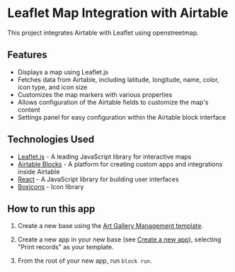 # Leaflet Map Integration with Airtable

This project integrates Airtable with Leaflet using openstreetmap.

## Features
- Displays a map using Leaflet.js
- Fetches data from Airtable, including latitude, longitude, name, color, icon type, and icon size
- Customizes the map markers with various properties
- Allows configuration of the Airtable fields to customize the map's content
- Settings panel for easy configuration within the Airtable block interface

## Technologies Used
- [Leaflet.js](https://leafletjs.com/) - A leading JavaScript library for interactive maps
- [Airtable Blocks](https://airtable.com/developers/blocks) - A platform for creating custom apps and integrations inside Airtable
- [React](https://react.dev/) - A JavaScript library for building user interfaces
- [Boxicons](https://boxicons.com/) - Icon library



## How to run this app

1. Create a new base using the
   [Art Gallery Management template](https://airtable.com/templates/creative/expAZgezgpfCF8wVH/art-gallery-management).

2. Create a new app in your new base (see
   [Create a new app](https://airtable.com/developers/blocks/guides/hello-world-tutorial#create-a-new-app)),
   selecting "Print records" as your template.

3. From the root of your new app, run `block run`.